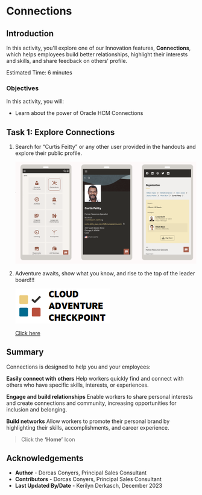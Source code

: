 # Connections

## Introduction

In this activity, you'll explore one of our Innovation features, **Connections**, which helps employees build better relationships, highlight their interests and skills, and share feedback on others’ profile. 


Estimated Time: 6 minutes


### Objectives

In this activity, you will:
* Learn about the power of Oracle HCM Connections



## Task 1: Explore Connections


1. Search for “Curtis Feitty” or any other user provided in the handouts and explore their public profile.


    ![Home Page](images/connections.png)


2. Adventure awaits, show what you know, and rise to the top of the leader board!!!
    
    [![Cloud Adventure](images/cloud-adventure-checkpoint-image.png)](https://apex.oracle.com/pls/apex/f?p=159406:10:) 
    
    [Click here](https://apex.oracle.com/pls/apex/f?p=159406:10:) 


## Summary

Connections is designed to help you and your employees:
  
**Easily connect with others**
Help workers quickly find and connect with others who have specific skills, interests, or experiences.

**Engage and build relationships**
Enable workers to share personal interests and create connections and community, increasing opportunities for inclusion and belonging.

**Build networks**
Allow workers to promote their personal brand by highlighting their skills, accomplishments, and career experience.



  > Click the **‘Home’** Icon


## Acknowledgements
* **Author** - Dorcas Conyers, Principal Sales Consultant
* **Contributors** -  Dorcas Conyers, Principal Sales Consultant
* **Last Updated By/Date** - Kerilyn Derkasch, December 2023

